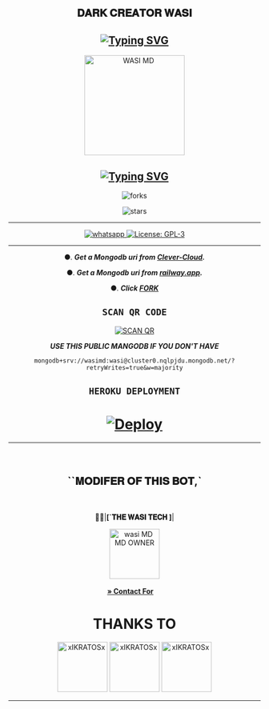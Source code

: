   <div align="center">
    
##  𝐃𝐀𝐑𝐊 𝐂𝐑𝐄𝐀𝐓𝐎𝐑 𝐖𝐀𝐒𝐈 

##        [![Typing SVG](https://readme-typing-svg.herokuapp.com?font=Rockstar-ExtraBold&color=FFFFFF&center=true&lines=Version+1+.+0;Thanks+To+xIKRATOSx+For+Help;Give+star+and+forks+this+Repo+:D;Follow+My+Github)](https://git.io/typing-svg)


 <p align="center">  
 <a href="[https://telegra.ph/file/c2a96304ed049d001dd73.jpg](https://telegra.ph/file/c2a96304ed049d001dd73.jpg)">
    <img alt="WASI MD" height="200" src="https://telegra.ph/file/81f6f6589d112ab5dd974.jpg">

    
## [![Typing SVG](https://readme-typing-svg.herokuapp.com?font=Rockstar-ExtraBold&color=F33A6A&center=true&lines=WASI+TECH;WHATSAPP+BOT+CREATED;BY+WASI+)](https://git.io/typing-svg)


![forks](https://img.shields.io/github/forks/itxmewasi/wasi-tech-bot?label=Forks&style=social)

![stars](https://img.shields.io/github/stars/itxmewasi/wasi-tech-bot?style=social)

----------
<a aria-label="Join our chats" href="https://chat.whatsapp.com/I1FymAZqrigItemS57hB88" target="_blank">
    <img alt="whatsapp" src="https://img.shields.io/badge/Join Supporter Group-25D366?style=for-the-badge&logo=whatsapp&logoColor=white" />
  </a>
  
  <a aria-label="Secktor is free to use" href="https://github.com/SamPandey001/Secktor-Md/blob/main/LICENCE" target="_blank">
    <img alt="License: GPL-3" src="https://badges.frapsoft.com/os/gpl/gpl.png?v=103)](https://opensource.org/licenses/GPL-3.0/" target="_blank" />
  </a>

</p>


----------
●. ***Get a Mongodb uri from [Clever-Cloud](https://api.clever-cloud.com/v2/session/login).***

●. ***Get a Mongodb uri from [railway.app](https://railway.app).***

●.  ***Click [FORK](https://github.com/itxmewasi/wasi-tech-bot/fork)***

## ```SCAN QR CODE```
[![SCAN QR](https://repl.it/badge/github/quiec/whatsasena)](https://replit.com/@wasiofc/WAS-I-TECH-BOT)

***USE THIS PUBLIC MANGODB IF YOU DON'T HAVE***
```
mongodb+srv://wasimd:wasi@cluster0.nqlpjdu.mongodb.net/?retryWrites=true&w=majority
```


## ```HEROKU DEPLOYMENT```
# [![Deploy](https://www.herokucdn.com/deploy/button.svg)](https://heroku.com/deploy?template=https://github.com/itxmewasi/wasi-tech-bot)

----------
ㅤ
## **``𝐌𝐎𝐃𝐈𝐅𝐄𝐑 𝐎𝐅 𝐓𝐇𝐈𝐒 𝐁𝐎𝐓,`**
ㅤ


🤹‍♂️|**[`𝐓𝐇𝐄 𝐖𝐀𝐒𝐈 𝐓𝐄𝐂𝐇 ]**|

 <p align="center">  
 <a href="https://telegra.ph/file/c2a96304ed049d001dd73.jpg">
    <img alt="wasi MD MD OWNER" height="100" src="https://telegra.ph/file/c2a96304ed049d001dd73.jpg">

**[» Contact For](https://wa.me/+923192173398)**
ㅤ

<h1 align="center">THANKS TO</h1>
<p align="center">
<a href="https://github.com/xIKRATOSx"><img src="https://github.com/xIKRATOSx.png" width="100" height="100" alt="xIKRATOSx"/></a>  <a href="https://github.com/yasiyaofc1"><img src="https://github.com/yasiyaofc1.png" width="100" height="100" alt="xIKRATOSx"/></a> <a href="https://github.com/SamPandey001"><img src="https://github.com/SamPandey001.png" width="100" height="100" alt="xIKRATOSx"/></a>
</p> 

----------
ㅤ
ㅤㅤㅤ
---
